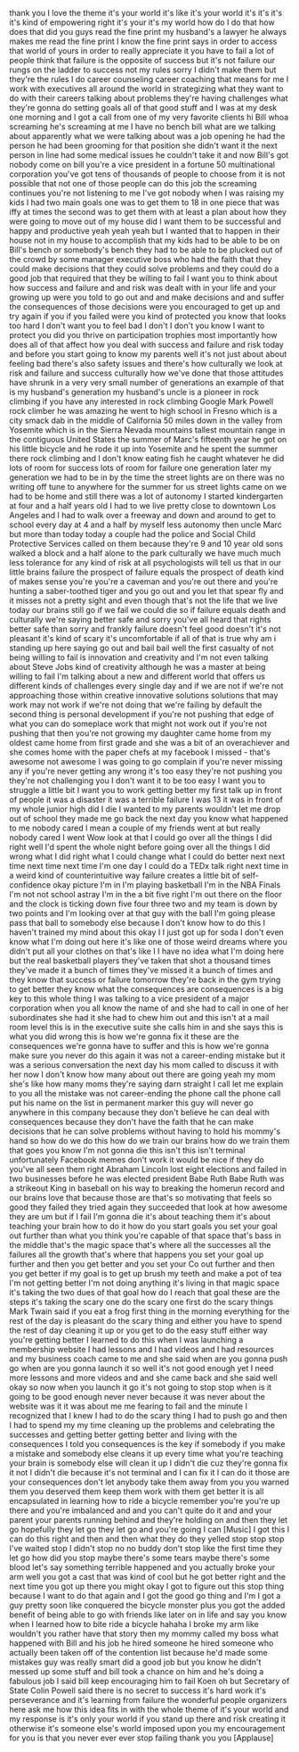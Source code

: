 
thank you I love the theme it&#39;s your
world it&#39;s like it&#39;s your world it&#39;s
it&#39;s it&#39;s it&#39;s kind of empowering right
it&#39;s your it&#39;s my world how do I do that
how does that did you guys read the fine
print my husband&#39;s a lawyer he always
makes me read the fine print I know the
fine print says in order to access that
world of yours in order to really
appreciate it you have to fail a lot of
people think that failure is the
opposite of success but it&#39;s not failure
our rungs on the ladder to success not
my rules sorry I didn&#39;t make them but
they&#39;re the rules I do career counseling
career coaching that means for me I work
with executives all around the world in
strategizing what they want to do with
their careers talking about problems
they&#39;re having challenges what they&#39;re
gonna do setting goals all of that good
stuff and I was at my desk one morning
and I got a call from one of my very
favorite clients hi Bill whoa screaming
he&#39;s screaming at me
I have no bench bill what are we talking
about apparently what we were talking
about was a job opening he had the
person he had been grooming for that
position she didn&#39;t want it the next
person in line had some medical issues
he couldn&#39;t take it
and now Bill&#39;s got nobody come on bill
you&#39;re a vice president in a fortune 50
multinational corporation you&#39;ve got
tens of thousands of people to choose
from it is not possible that not one of
those people can do this job the
screaming continues you&#39;re not listening
to me I&#39;ve got nobody when I was raising
my kids I had two main goals one was to
get them to 18 in one piece
that was iffy at times the second was to
get them with at least a plan about how
they were going to move out of my house
did I want them to be successful and
happy and productive yeah yeah yeah but
I wanted that to happen in their house
not in my house to accomplish that my
kids had to be able to be on Bill&#39;s
bench or somebody&#39;s bench they had to be
able to be plucked out of the crowd by
some manager executive boss who had the
faith that they could make decisions
that they could solve problems and they
could do a good job that required that
they be willing to fail I want you to
think about how success and failure and
and risk was dealt with in your life and
your growing up were you told to go out
and and make decisions and and suffer
the consequences of those decisions were
you encouraged to get up and try again
if you if you failed were you kind of
protected you know that looks too hard I
don&#39;t want you to feel bad I don&#39;t I
don&#39;t you know I want to protect you did
you thrive on participation trophies
most importantly how does all of that
affect how you deal with success and
failure and risk today and before you
start going to know my parents well it&#39;s
not just about about feeling bad
there&#39;s also safety issues and there&#39;s
how culturally we look at risk and
failure and success culturally how we&#39;ve
done that those attitudes have shrunk in
a very very small number of generations
an example of that is my husband&#39;s
generation my husband&#39;s uncle is a
pioneer in rock climbing if you have any
interested in rock climbing Google Mark
Powell rock climber he was amazing
he went to high school in Fresno which
is a city smack dab in the middle of
California 50 miles down in the valley
from Yosemite which is in the Sierra
Nevada mountains tallest mountain range
in the contiguous United States the
summer of Marc&#39;s fifteenth year he got
on his little bicycle and he rode it up
into Yosemite and he spent the summer
there rock climbing and I don&#39;t know
eating fish he caught whatever he did
lots of room for success lots of room
for failure one generation later my
generation we had to be in by the time
the street lights are on
there was no writing off tune to
anywhere for the summer for us street
lights came on we had to be home and
still there was a lot of autonomy I
started kindergarten at four and a half
years old I had to we live pretty close
to downtown Los Angeles and I had to
walk over a freeway and down and around
to get to school every day at 4 and a
half by myself less autonomy then uncle
Marc but more than today today a couple
had the police and Social Child
Protective Services called on them
because they&#39;re 9 and 10 year old sons
walked a block and a half alone to the
park culturally we have much much less
tolerance for any kind of risk at all
psychologists will tell us that in our
little brains failure the prospect of
failure equals the prospect of death
kind of makes sense you&#39;re you&#39;re a
caveman and you&#39;re out there and you&#39;re
hunting a saber-toothed tiger and you go
out and you let that spear fly and it
misses not a pretty sight and even
though that&#39;s not the life that we live
today our brains still go if we fail we
could die
so if failure equals death and
culturally we&#39;re saying better safe and
sorry you&#39;ve all heard that rights
better safe than sorry and frankly
failure doesn&#39;t feel good doesn&#39;t it&#39;s
not pleasant it&#39;s kind of scary it&#39;s
uncomfortable if all of that is true why
am i standing up here saying go out and
bail bail
well the first casualty of not being
willing to fail is innovation and
creativity and I&#39;m not even talking
about Steve Jobs kind of creativity
although he was a master at being
willing to fail I&#39;m talking about a new
and different world that offers us
different kinds of challenges every
single day and if we are not if we&#39;re
not approaching those within creative
innovative solutions solutions that may
work may not work if we&#39;re not doing
that we&#39;re failing by default the second
thing is personal development if you&#39;re
not pushing that edge of what you can do
someplace work that might not work out
if you&#39;re not pushing that then you&#39;re
not growing my daughter came home from
my oldest came home from first grade and
she was a bit of an overachiever and she
comes home with the paper chefs at my
facebook I missed - that&#39;s awesome not
awesome I was going to go complain if
you&#39;re never missing any if you&#39;re never
getting any wrong it&#39;s too easy they&#39;re
not pushing you they&#39;re not challenging
you I don&#39;t want it to be too easy I
want you to struggle a little bit I want
you to work getting better my first talk
up in front of people it was a disaster
it was a terrible failure I was 13 it
was in front of my whole junior high
did I die I wanted to my parents
wouldn&#39;t let me drop out of school they
made me go back the next day you know
what happened to me nobody cared I mean
a couple of my friends went at but
really nobody cared I went Wow look at
that I could go over all the things I
did right well I&#39;d spent the whole night
before going over all the things I did
wrong what I did right what I could
change what I could do better next next
time next time next time I&#39;m one day I
could do a TEDx talk right next time in
a weird kind of counterintuitive way
failure creates a little bit of
self-confidence
okay picture I&#39;m in I&#39;m playing
basketball I&#39;m in the NBA Finals I&#39;m not
not school astray I&#39;m in the a bit five
right I&#39;m out there on the floor
and the clock is ticking down five four
three two and my team is down by two
points and I&#39;m looking over at that guy
with the ball I&#39;m going please pass that
ball to somebody else because I don&#39;t
know how to do this I haven&#39;t trained my
mind about this okay I I just got up for
soda I don&#39;t even know what I&#39;m doing
out here it&#39;s like one of those weird
dreams where you didn&#39;t put all your
clothes on that&#39;s like I I have no idea
what I&#39;m doing here but the real
basketball players they&#39;ve taken that
shot a thousand times they&#39;ve made it a
bunch of times they&#39;ve missed it a bunch
of times and they know that success or
failure tomorrow they&#39;re back in the gym
trying to get better they know what the
consequences are consequences is a big
key to this whole thing I was talking to
a vice president of a major corporation
when you all know the name of and she
had to call in one of her subordinates
she had it she had to chew him out and
this isn&#39;t at a mail room level this is
in the executive suite she calls him in
and she says this is what you did wrong
this is how we&#39;re gonna fix it these are
the consequences we&#39;re gonna have to
suffer and this is how we&#39;re gonna make
sure you never do this again it was not
a career-ending mistake but it was a
serious conversation
the next day his mom called to discuss
it with her now
I don&#39;t know how many about out there
are going yeah my mom she&#39;s like how
many moms they&#39;re saying darn straight I
call let me explain to you all the
mistake was not career-ending the phone
call the phone call put his name on the
list in permanent marker this guy will
never go anywhere in this company
because they don&#39;t believe he can deal
with consequences because they don&#39;t
have the faith that he can make
decisions that he can solve problems
without having to hold his mommy&#39;s hand
so how do we do this how do we train our
brains how do we train them that goes
you know I&#39;m not gonna die this isn&#39;t
this isn&#39;t terminal
unfortunately Facebook memes don&#39;t work
it would be nice if they do you&#39;ve all
seen them right Abraham Lincoln lost
eight elections and failed in two
businesses before he was elected
president Babe Ruth
Babe Ruth was a strikeout King in
baseball on his way to breaking the
homerun record and our brains love that
because those are that&#39;s so motivating
that feels so good they failed they
tried again they succeeded that look at
how awesome they are um but if I fail
I&#39;m gonna die it&#39;s about teaching them
it&#39;s about teaching your brain how to do
it how do you start goals you set your
goal out further than what you think
you&#39;re capable of that space that&#39;s bass
in the middle that&#39;s the magic space
that&#39;s where all the successes all the
failures all the growth that&#39;s where
that happens you set your goal up
further and then you get better and you
set your Co out further and then you get
better if my goal is to get up brush my
teeth and make a pot of tea I&#39;m not
getting better I&#39;m not doing anything
it&#39;s living in that magic space it&#39;s
taking the two dues of that goal how do
I reach that goal these are the steps
it&#39;s taking the scary one do the scary
one first do the scary things Mark Twain
said if you eat a frog first thing in
the morning everything for the rest of
the day is pleasant do the scary thing
and either you have to spend the rest of
day cleaning it up or you get to do the
easy stuff either way you&#39;re getting
better I learned to do this when I was
launching a membership website
I had lessons and I had videos and I had
resources and my business coach came to
me and she said when are you gonna push
go when are you gonna launch it so well
it&#39;s not good enough yet I need more
lessons and more videos and and she came
back and she said well okay so now when
you launch it go it&#39;s not going to stop
stop when is it going to be good enough
never never because it was never about
the website was it it was about me me
fearing to fail and the minute I
recognized that I knew I had to do the
scary thing I had to push go and then I
had to spend my my time cleaning up the
problems and celebrating the successes
and getting better getting better and
living with the consequences I told you
consequences is the key if somebody if
you make a mistake and somebody else
cleans it up every time what you&#39;re
teaching your brain is somebody else
will clean it up I didn&#39;t die cuz
they&#39;re gonna fix it not I didn&#39;t die
because it&#39;s not terminal and I can fix
it I can do it those are your
consequences
don&#39;t let anybody take them away from
you you warned them
you deserved them keep them work with
them get better it is all encapsulated
in learning how to ride a bicycle
remember you&#39;re you&#39;re up there and
you&#39;re imbalanced and and you can&#39;t
quite do it and and your parent your
parents running behind and they&#39;re
holding on and then they let go
hopefully they let go they let go and
you&#39;re going I can
[Music]
I got this I can do this right and then
and then what they do they yelled stop
stop stop
I&#39;ve waited stop I didn&#39;t stop no no
buddy don&#39;t stop like the first time
they let go how did you stop maybe
there&#39;s some tears maybe there&#39;s some
blood let&#39;s say something terrible
happened and you actually broke your arm
well you got a cast that was kind of
cool but he got better right and the
next time you got up there you might
okay I got to figure out this stop thing
because I want to do that again and I
got the good go thing and I&#39;m I got a
guy pretty soon like conquered the
bicycle monster plus you got the added
benefit of being able to go with friends
like later on in life and say you know
when I learned how to bite ride a
bicycle hahaha I broke my arm like
wouldn&#39;t you rather have that story then
my mommy called my boss what happened
with Bill and his job he hired someone
he hired someone who actually been taken
off of the contention list because he&#39;d
made some mistakes guy was really smart
did a good job but you know he didn&#39;t
messed up some stuff and bill took a
chance on him and he&#39;s doing a fabulous
job
I said bill keep encouraging him to fail
Koen oh but Secretary of State Colin
Powell said there is no secret to
success it&#39;s hard work it&#39;s perseverance
and it&#39;s learning from failure the
wonderful people organizers here
ask me how this idea fits in with the
whole theme of it&#39;s your world and my
response is it&#39;s only your world if you
stand up there and risk creating it
otherwise it&#39;s someone else&#39;s world
imposed upon you my encouragement for
you is that you never ever ever stop
failing thank you
you
[Applause]
